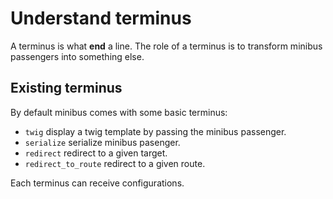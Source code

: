 Understand terminus
===================

A terminus is what **end** a line. The role of a terminus is to transform minibus
passengers into something else.

## Existing terminus

By default minibus comes with some basic terminus:

- `twig` display a twig template by passing the minibus passenger.
- `serialize` serialize minibus pasenger.
- `redirect` redirect to a given target.
- `redirect_to_route` redirect to a given route.

Each terminus can receive configurations.
